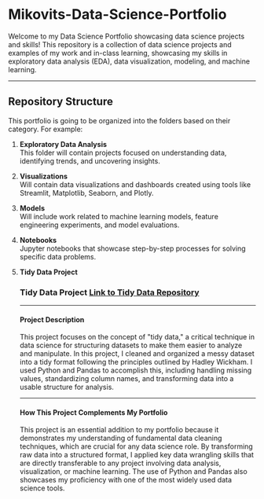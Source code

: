 # Mikovits-Data-Science-Portfolio
Welcome to my Data Science Portfolio showcasing data science projects and skills! This repository is a collection of data science projects and examples of my work and in-class learning, showcasing my skills in exploratory data analysis (EDA), data visualization, modeling, and machine learning.

---

## Repository Structure

This portfolio is going to be organized into the folders based on their category. For example:

1. **Exploratory Data Analysis**  
   This folder will contain projects focused on understanding data, identifying trends, and uncovering insights.

2. **Visualizations**  
   Will contain data visualizations and dashboards created using tools like Streamlit, Matplotlib, Seaborn, and Plotly.

3. **Models**  
   Will include work related to machine learning models, feature engineering experiments, and model evaluations.

4. **Notebooks**  
   Jupyter notebooks that showcase step-by-step processes for solving specific data problems.

5. **Tidy Data Project**
     ### Tidy Data Project [Link to Tidy Data Repository](https://github.com/jmikovits/TidyData-Project)
      ---
      #### Project Description
      This project focuses on the concept of "tidy data," a critical technique in data science for structuring datasets to make them easier to analyze and manipulate. In this project, I cleaned and organized a messy dataset into a tidy format following the principles          outlined by Hadley Wickham. I used Python and Pandas to accomplish this, including handling missing values, standardizing column names, and transforming data into a usable structure for analysis.

      ---

      #### How This Project Complements My Portfolio
      This project is an essential addition to my portfolio because it demonstrates my understanding of fundamental data cleaning techniques, which are crucial for any data science role. By transforming raw data into a structured format, I applied key data wrangling           skills that are directly transferable to any project involving data analysis, visualization, or machine learning. The use of Python and Pandas also showcases my proficiency with one of the most widely used data science tools.
